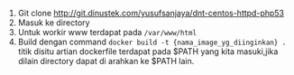 1. Git clone http://git.dinustek.com/yusufsanjaya/dnt-centos-httpd-php53
2. Masuk ke directory
3. Untuk workir www terdapat pada ```/var/www/html```
4. Build dengan command ```docker build -t {nama_image_yg_diinginkan} . ``` titik disitu artian dockerfile terdapat pada $PATH yang kita masuki,jika dilain directory dapat di arahkan ke $PATH lain.
